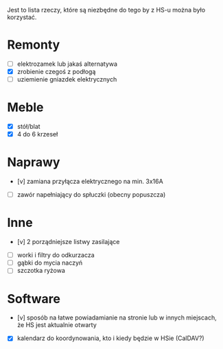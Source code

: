 Jest to lista rzeczy, które są niezbędne do tego by z HS-u można było korzystać.

# Remonty

- [ ] elektrozamek lub jakaś alternatywa
- [x] zrobienie czegoś z podłogą
- [ ] uziemienie gniazdek elektrycznych

# Meble

- [x] stół/blat
- [x] 4 do 6 krzeseł

# Naprawy

- [v] zamiana przyłącza elektrycznego na min. 3x16A
- [ ] zawór napełniający do spłuczki (obecny popuszcza)

# Inne

- [v] 2 porządniejsze listwy zasilające
- [ ] worki i filtry do odkurzacza
- [ ] gąbki do mycia naczyń
- [ ] szczotka ryżowa

# Software

- [v] sposób na łatwe powiadamianie na stronie lub w innych miejscach, że HS jest aktualnie otwarty
- [x] kalendarz do koordynowania, kto i kiedy będzie w HSie (CalDAV?)